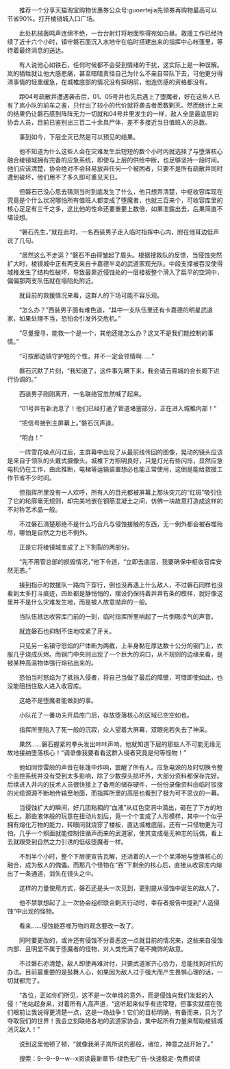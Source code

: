 　　推荐一个分享天猫淘宝购物优惠券公众号:guoertejia先领券再购物最高可以节省90%。打开棱镜城入口广场。

　　此处机械轰鸣声连绵不绝，一台台射灯将地面照得宛如白昼。救援工作已经持续了近十六个小时，镇守磐石面沉入水地守在临时搭建出来的指挥中心帐篷里，等待着最终消息的送达。

　　有人说他心如铁石，任何时候都不会受到情绪的干扰，这实际上是一种误解。岚的牺牲就让他大感悲痛，甚至暗暗责怪自己为什么不亲自带队下去，可他更分得清事情的轻重缓急，在城椎底部的情况没有探明前，他连伤感的资格都没有。

　　距04号疏散井遭遇袭击后，01、05号井也先后遇上了堕魔者，好在这些人已有了岚小队的前车之鉴，只付出了较小的代价就将袭击者悉数剿灭。然而统计上来的结果仍让磐石感到阵阵无力一切就和04号井里发生的一样，敌人全是最底层的协会人员，目前已鉴别出三百二十余具尸体，差不多接近当日值班人的总数。

　　事到如今，下层全灭已然是可以预见的结果。

　　他不知道为什么这些人会在灾难发生后短短的数个小时内就选择了与堕落核心融合棱镜城拥有完备的应急系统，即使与上层的供给中断，也足够坚持一段时间。他们应该清楚，协会绝对不会轻易放弃任何一个被困者，只要不是所有疏散井同时遭到破坏，他们用不了多久即可重见天日。

　　但磐石已没心思去猜测当时到底发生了什么，他只想弄清楚，中枢收容库现在究竟是个什么状况哪怕所有值班人都变成了堕魔者，也就三百来个，可收容库里的核心足足有三千之多，这比他的性命还要重要上数倍，如果泄露出去，后果简直不堪设想。

　　“磐石先生，”就在此时，一名西装男子走入临时指挥中心内，附在他耳边低声说了几句。

　　“居然这么不走运？”磐石不由得皱起了眉头。根据搜救队的反馈，当侵蚀突然扩大时，棱镜城中正有两支来自卡嘉德半岛的武道家观光队。中段支撑被吞没使得城椎发生了结构性破坏，导致最靠近侵蚀处的一层楼板整个滑入了扁平的空洞中，偏偏那两支队伍就在塌陷处附近。

　　就目前的救援情况来看，这群人的下场可能不容乐观。

　　“怎么办？”西装男子面有难色道，“其中一支队伍里还有卡嘉德的明星武道家，如果处理不当，恐怕会引发外交危机。”

　　“尽量搜寻，能救一个是一个，其他还能怎么办？这又不是我们能控制的事情。”

　　“可按那边镇守护短的个性，并不一定会领情啊……”

　　磐石沉默了片刻，“我知道了，这件事先瞒下来，我会请云霄城的会长阁下进行协调的。”

　　西装男子刚刚离开，一名联络官忽然喊了起来。

　　“01号井有新消息了！他们已经打通了管道堵塞部分，正在进入城椎内部！”

　　“把信号接到主屏幕上。”磐石沉声道。

　　“明白！”

　　一阵雪花噪点闪过后，主屏幕中出现了从最前线传回的图像，晃动的镜头应该是来自于领队的头戴式摄像头。城椎下方照明良好，只是灯光有些闪烁，显然应急电机仍在工作，由此推断，电梯等运输装置想必也能正常使用，这倒是能给救援工作节省不少时间。

　　但指挥所里没有一人欢呼，所有人的目光都被屏幕上那块突兀的“红斑”吸引住了它的轮廓毫无规则，却完美地嵌在钢筋混凝土之间，仿佛一块故意打造成这样的不对称艺术品一般。

　　不过磐石清楚那绝不是什么巧合凡与侵蚀接触的东西，无一例外都会被吞噬殆尽，哪怕是自然之力也不例外。

　　正是它将棱镜城变成了上下割裂的两部分。

　　“先不用管总部的损毁情况，”他下令道，“立即去底层，我要确保中枢收容库安然无恙。”

　　接到指示的救援队一路向下穿行，倒也没再遇上什么敌人，不过磐石同样也没看到太多打斗痕迹，四处都是静悄悄的，摆设仍保持着井井有条的模样，就好像这里并不是什么灾难发生地，而是被人故意抛弃的一般。

　　当队伍抵达收容库门前的一刻，临时指挥所里响起了一片倒吸凉气的声音。

　　就连磐石也抑制不住地咬紧了牙关。

　　只见另一名镇守怒焰的尸体断为两截，上半身黏在厚达数十公分的钢门上，衣服几乎烧成灰烬。而钢门中央则出现了一个巨大的洞口，从不规则的边缘来看，是被某种高温物体强行熔钻出来的。

　　恐怕当时怒焰为了抵挡入侵者，将自己当做了最后的障壁，可惜即使如此，也没能阻挡住敌人进入收容库。

　　这绝不是堕魔者能做到的事。

　　小队花了一番功夫开启库门后，存放堕落核心的区域已空空如也。

　　指挥所里陷入了死一般的沉寂，众人望着大屏幕，双眼宛若失去了神采。

　　果然……磐石握紧的拳头发出咔咔声响，他就知道下层的那些人不可能无缘无故地接纳堕落核心！“调录像我要看看这群入侵者究竟是何等怪物！”

　　他如同惊雷般的声音在帐篷中炸响，震醒了所有人。应急电源的及时切换令整个监控系统并没有受到太多影响，除了少数探头损坏外，大部分资料都保存完好。后续进入井内的技术人员很快接上了备用的储存硬件，一份份录像资料由临时驳接的光缆源源不断地传输至地面，而指挥所里的高层也看到了极为可不思议的一幕。

　　当侵蚀扩大的瞬间，好几团粘稠的“血液”从红色空洞中滴出，砸在了下方的地板上。那些液体般的玩意在扭动片刻后，竟一个个变成了人形模样，其中一个似乎拥有熔化万物的能力，转眼间就烧穿了楼板，直达城椎底层。还有一只怪物更为可怕，几乎一个照面就能控制住循声而来的武道家，使其变成毫无神志的玩偶，看上去就跟受到自然之力引诱的低级堕魔者一样。

　　不到半个小时，整个下层便宣告瓦解，还活着的人一个个呆滞地与堕落核心的融合，成为敌人的傀儡。而那几个怪物在“吞”下剩余的核心后，直接从收容库内熔出了一条通道，消失在镜头之中。

　　这样的力量使用方式，磐石还是头一次见到，更别提从侵蚀中诞生的敌人了。

　　他不禁联想起了上一次协会组织联合剿灭行动时，幸存者报告中提到“人造侵蚀”中出现的怪物。

　　看来……侵蚀能吞噬万物的观念要改一改了。

　　同时要更改的，或许还有侵蚀不分善恶这一点就目前的情况来，这些来自侵蚀内部、且明显不属于堕魔者的怪物，对人类充满了毫不掩饰的敌意。

　　不过磐石亦清楚，敌人即使再难对付，只要武道家齐心协力，总能找到对抗的办法。目前最重要的是鼓舞人心，如果因为敌人过于强大而产生畏惧心理的话，一切就都完了。

　　“各位，正如你们所见，这不是一次单纯的意外，而是侵蚀向我们发起的入侵！”他站起身来，对着所有人高声道，“这听起来似乎有违常理，但事实就摆在我们眼前让我说得更清楚一点，这是一场战争！它们的目标明确，有备而来，只为了夺取我们的世界！我会立刻联络各地的武道家协会，集中起所有力量来帮助棱镜城消灭敌人！”

　　说到这里他顿了顿，“就像我弟子岚所说的那般，诸位，神意之战开始了。”

　　搜索：9--9--9--w--x阅读最新章节-绿色无广告-快速稳定-免费阅读
